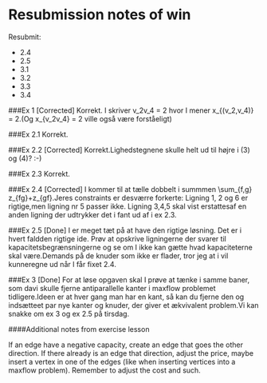 Resubmission notes of win
=========================

Resubmit:

 - 2.4
 - 2.5
 - 3.1
 - 3.2
 - 3.3
 - 3.4

###Ex 1 [Corrected]
Korrekt. I skriver v_2v_4 = 2 hvor I mener x_{(v_2,v_4)} = 2.(Og x_{v_2v_4} = 2
ville også være forståeligt)

###Ex 2.1
Korrekt.

###Ex 2.2 [Corrected]
Korrekt.Lighedstegnene skulle helt ud til højre i (3) og (4)? :-)

###Ex 2.3
Korrekt.

###Ex 2.4 [Corrected]
I kommer til at tælle dobbelt i summmen \sum_{f,g} z_{fg}+z_{gf}.Jeres
constraints er desværre forkerte: Ligning 1, 2 og 6 er rigtige,men ligning nr 5
passer ikke. Ligning 3,4,5 skal vist erstattesaf en anden ligning der udtrykker
det i fant ud af i ex 2.3.

###Ex 2.5 [Done]
I er meget tæt på at have den rigtige løsning. Det er i hvert faldden rigtige
ide. Prøv at opskrive ligningerne der svarer til kapacitetsbegrænsningerne og se
om I ikke kan gætte hvad kapaciteterne skal være.Demands på de knuder som ikke
er flader, tror jeg at i vil kunneregne ud når I får fixet 2.4.

###Ex 3 [Done]
For at løse opgaven skal I prøve at tænke i samme baner, som davi skulle fjerne
antiparallelle kanter i maxflow problemet tidligere.Ideen er at hver gang man
har en kant, så kan du fjerne den og indsætteet par nye kanter og knuder, der
giver et ækvivalent problem.Vi kan snakke om ex 3 og ex 2.5 på tirsdag.

####Additional notes from exercise lesson

If an edge have a negative capacity, create an edge that goes the other
direction. If there already is an edge that direction, adjust the price, maybe
insert a vertex in one of the edges (like when inserting vertices into a maxflow
problem). Remember to adjust the cost and such.
